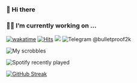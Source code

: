 ### 👋 Hi there
### 🧑‍💻 I’m currently working on ...

[![wakatime](https://wakatime.com/badge/user/b3fb2aa2-104d-4dd8-bef2-99ef978c4248.svg)](https://wakatime.com/@b3fb2aa2-104d-4dd8-bef2-99ef978c4248) [![Hits](https://hits.seeyoufarm.com/api/count/incr/badge.svg?url=https%3A%2F%2Fgithub.com%2Fgjbae1212%2Fhit-counter)](https://hits.seeyoufarm.com) ![](https://komarev.com/ghpvc/?username=your-github-bulletproof2k&color=blueviolet) ![Telegram @bulletproof2k](https://img.shields.io/badge/-telegram-red?color=white&logo=telegram&logoColor=black)

![My scrobbles](https://lastfm-recently-played.vercel.app/api?user=bulletproof2k&width=600&loved=true)

![Spotify recently played](https://spotify-recently-played-readme.vercel.app/api?user=bulletproof2k&width=600)

[![GitHub Streak](http://github-readme-streak-stats.herokuapp.com?user=bulletproof2k&locale=ru)](https://git.io/streak-stats)

<!--
**bulletproof2k/bulletproof2k** is a ✨ _special_ ✨ repository because its `README.md` (this file) appears on your GitHub profile.

Here are some ideas to get you started:

- 🔭 I’m currently working on ...
- 🌱 I’m currently learning ...
- 👯 I’m looking to collaborate on ...
- 🤔 I’m looking for help with ...
- 💬 Ask me about ...
- 📫 How to reach me: ...
- 😄 Pronouns: ...
- ⚡ Fun fact: ...
-->
